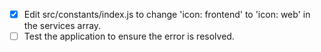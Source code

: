 - [x] Edit src/constants/index.js to change 'icon: frontend' to 'icon: web' in the services array.
- [ ] Test the application to ensure the error is resolved.
